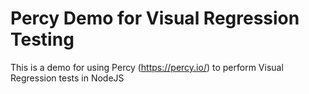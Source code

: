 # Percy Demo for Visual Regression Testing

This is a demo for using Percy (https://percy.io/) to perform Visual Regression tests in NodeJS
